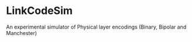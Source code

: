 # LinkCodeSim
An experimental simulator of Physical layer encodings (Binary, Bipolar and Manchester)
